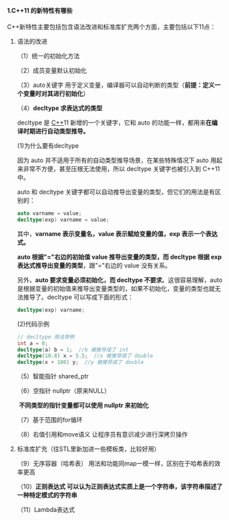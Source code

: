 #### 1.C++11 的新特性有哪些

 C++新特性主要包括包含语法改进和标准库扩充两个方面，主要包括以下11点：

1. 语法的改进

   （1）统一的初始化方法

   （2）成员变量默认初始化

   （3）auto关键字 用于定义变量，编译器可以自动判断的类型（**前提：定义一个变量时对其进行初始化**）

   （4）**decltype 求表达式的类型**

   decltype 是 [C++](http://c.biancheng.net/cplus/)11 新增的一个关键字，它和 auto 的功能一样，都用来**在编译时期进行自动类型推导。**

   (1)为什么要有decltype

    因为 auto 并不适用于所有的自动类型推导场景，在某些特殊情况下 auto 用起来非常不方便，甚至压根无法使用，所以 decltype 关键字也被引入到 C++11 中。

    auto 和 decltype 关键字都可以自动推导出变量的类型，但它们的用法是有区别的：

   ```c++
   auto varname = value;
   decltype(exp) varname = value;
   ```

    其中，**varname 表示变量名，value 表示赋给变量的值，exp 表示一个表达式。**

    **auto 根据"="右边的初始值 value 推导出变量的类型，而 decltype 根据 exp 表达式推导出变量的类型**，跟"="右边的 value 没有关系。

    另外，**auto 要求变量必须初始化，而 decltype 不要求**。这很容易理解，auto 是根据变量的初始值来推导出变量类型的，如果不初始化，变量的类型也就无法推导了。decltype 可以写成下面的形式：

   ```c++
   decltype(exp) varname;
   ```

   (2)代码示例

   ```c++
   // decltype 用法举例
   int a = 0;
   decltype(a) b = 1;  //b 被推导成了 int
   decltype(10.8) x = 5.5;  //x 被推导成了 double
   decltype(x + 100) y;  //y 被推导成了 double
   ```

   （5）智能指针 shared_ptr

   （6）空指针 nullptr（原来NULL）

   ​	**不同类型的指针变量都可以使用 nullptr 来初始化**

   （7）基于范围的for循环

   （8）右值引用和move语义 让程序员有意识减少进行深拷贝操作

2. 标准库扩充（往STL里新加进一些模板类，比较好用）

   （9）无序容器（哈希表） 用法和功能同map一模一样，区别在于哈希表的效率更高

   （10）**正则表达式 可以认为正则表达式实质上是一个字符串，该字符串描述了一种特定模式的字符串**

   （11）Lambda表达式

